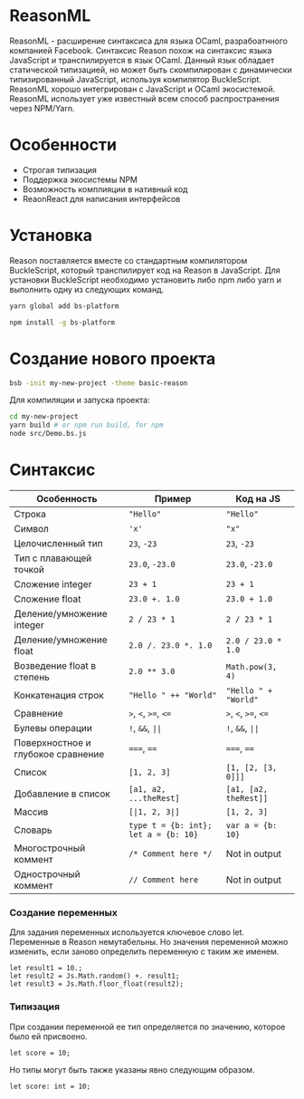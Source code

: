 # ReasonML

ReasonML - расширение синтаксиса для языка OCaml, разрабоатнного компанией Facebook.
Синтаксис Reason похож на синтаксис языка JavaScript и транспилируется в язык OCaml.
Данный язык обладает статической типизацией, но может быть скомпилирован с динамически типизированный JavaScript, используя компилятор BuckleScript.
ReasonML хорошо интегрирован с JavaScript и OCaml экосистемой. ReasonML использует уже известный всем способ распространения через NPM/Yarn.

# Особенности

* Строгая типизация
* Поддержка экосистемы NPM
* Возможность комплияции в нативный код
* ReaonReact для написания интерфейсов

# Установка

Reason поставляется вместе со стандартным компилятором BuckleScript, который транспилирует код на Reason в JavaScript.
Для установки BuckleScript необходимо установить либо npm либо yarn и выполнить одну из следующих команд.

```bash
yarn global add bs-platform
```
```bash
npm install -g bs-platform
```

# Создание нового проекта

```bash
bsb -init my-new-project -theme basic-reason
```

Для компиляции и запуска проекта:
```bash
cd my-new-project
yarn build # or npm run build, for npm
node src/Demo.bs.js
```

# Синтаксис

Особенность                         | Пример                               | Код на JS
--------------------------------|--------------------------------------|----------------------
Строка                          | `"Hello"`                            | `"Hello"`
Символ                          | `'x'`                                | `"x"`
Целочисленный тип               | `23`, `-23`                          | `23`, `-23`
Тип с плавающей точкой          | `23.0`, `-23.0`                      | `23.0`, `-23.0`
Сложение integer                | `23 + 1`                             | `23 + 1`
Сложение float                  | `23.0 +. 1.0`                        | `23.0 + 1.0`
Деление/умножение integer       | `2 / 23 * 1`                         | `2 / 23 * 1`
Деление/умножение float         | `2.0 /. 23.0 *. 1.0`                 | `2.0 / 23.0 * 1.0`
Возведение float в степень      | `2.0 ** 3.0`                         | `Math.pow(3, 4)`
Конкатенация строк              | `"Hello " ++ "World"`                | `"Hello " + "World"`
Сравнение                       | `>`, `<`, `>=`, `<=`                 | `>`, `<`, `>=`, `<=`
Булевы операции                 | `!`, `&&`, <code>&#124;&#124;</code> | `!`, `&&`, <code>&#124;&#124;</code>
Поверхностное и глубокое сравнение| `===`, `==`                          | `===`, `==`
Список                            | `[1, 2, 3]`                          | `[1, [2, [3, 0]]]`
Добавление в список                    | `[a1, a2, ...theRest]`               | `[a1, [a2, theRest]]`
Массив                           | <code>[&#124;1, 2, 3&#124;]</code>   | <code>[1, 2, 3]</code>
Словарь                         | `type t = {b: int}; let a = {b: 10}` | `var a = {b: 10}`
Многострочный коммент               | `/* Comment here */`                 | Not in output
Однострочный коммент             | `// Comment here`                    | Not in output

### Создание переменных

Для задания переменных используется ключевое слово let.
Переменные в Reason немутабельны. Но значения переменной можно изменить, если заново определить переменную с таким же именем.
```reason
let result1 = 10.;
let result2 = Js.Math.random() +. result1;
let result3 = Js.Math.floor_float(result2);
```

### Типизация

При создании переменной ее тип определяется по значению, которое было ей присвоено.
```reason
let score = 10;
```
Но типы могут быть также указаны явно следующим образом.
```reason
let score: int = 10;
```